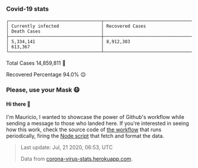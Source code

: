 
### Covid-19 stats

```
┌───────────────────────────────────┬───────────────────────────────────┬───────────────────────────────────┐
│ Currently infected                │ Recovered Cases                   │ Death Cases                       │
├───────────────────────────────────┼───────────────────────────────────┼───────────────────────────────────┤
│ 5,334,141                         │ 8,912,303                         │ 613,367                           │
└───────────────────────────────────┴───────────────────────────────────┴───────────────────────────────────┘
```

Total Cases 14,859,811 🦠

Recovered Percentage 94.0% 😌

### Please, use your Mask 😷

#### Hi there 👋
I'm Mauricio, I wanted to showcase the power of Github's workflow while sending a message to those who landed here.
If you're interested in seeing how this work, check the source code of [the workflow](https://github.com/mdottavio/mdottavio/blob/master/.github/workflows/updateReadme.yml) that runs periodically, firing
the [Node script](https://github.com/mdottavio/mdottavio/tree/covidstats) that fetch and format the data.

> Last update: Jul, 21 2020, 06:53, UTC
>
> Data from [corona-virus-stats.herokuapp.com](https://corona-virus-stats.herokuapp.com/api/v1/cases/general-stats).
